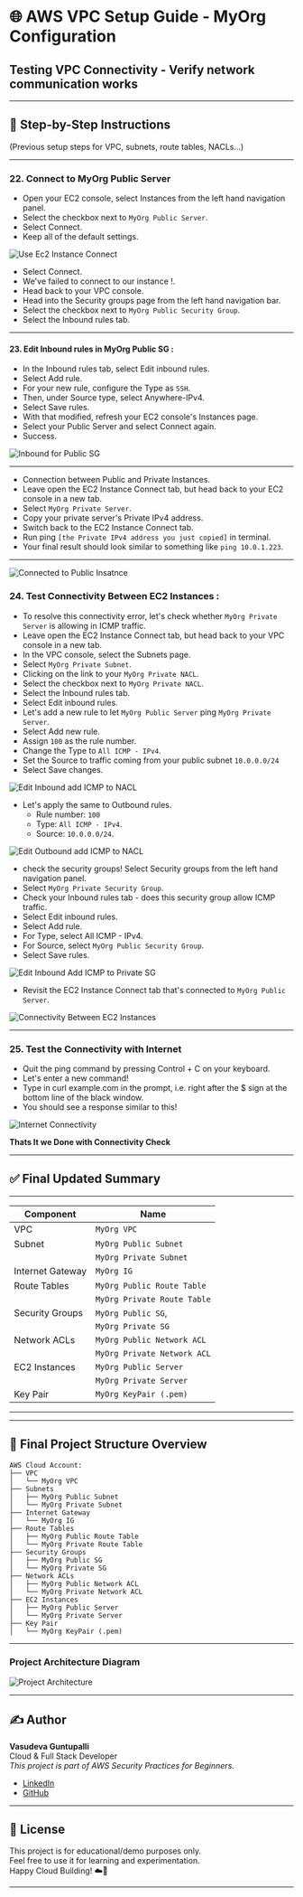 # 🌐 AWS VPC Setup Guide - MyOrg Configuration  
##  Testing VPC Connectivity - Verify network communication works  
---

## 📘 Step-by-Step Instructions

(Previous setup steps for VPC, subnets, route tables, NACLs...)

---

### 22. Connect to MyOrg Public Server  

- Open your EC2 console, select Instances from the left hand navigation panel.  
- Select the checkbox next to `MyOrg Public Server`.  
- Select Connect.  
- Keep all of the default settings.  

![Use Ec2 Instance Connect](https://github.com/guntupallivasudeva/AWS_Beginner_level_projects/blob/main/AWS%20Cloud%20Networking%20Series/5.%20Testing%20VPC%20Connectivity%20-%20Verify%20network%20communication%20works%20/Images/1.%20EC2%20Instance%20Connet.png?raw=true)  

- Select Connect. 
- We've failed to connect to our instance !.  
- Head back to your VPC console.  
- Head into the Security groups page from the left hand navigation bar.   
- Select the checkbox next to `MyOrg Public Security Group`.  
- Select the Inbound rules tab.  

---

#### 23. Edit Inbound rules in MyOrg Public SG :    

- In the Inbound rules tab, select Edit inbound rules.  
- Select Add rule.  
- For your new rule, configure the Type as `SSH`.  
- Then, under Source type, select Anywhere-IPv4.  
- Select Save rules.  
- With that modified, refresh your EC2 console's Instances page.  
- Select your Public Server and select Connect again.  
- Success.  

![Inbound for Public SG](https://github.com/guntupallivasudeva/AWS_Beginner_level_projects/blob/main/AWS%20Cloud%20Networking%20Series/5.%20Testing%20VPC%20Connectivity%20-%20Verify%20network%20communication%20works%20/Images/2.%20Allow%20inbound%20trafic%20for%20public%20Security%20group%20from%20SSH.png?raw=true)  

---

- Connection between Public and Private Instances.    
- Leave open the EC2 Instance Connect tab, but head back to your EC2 console in a new tab.  
- Select `MyOrg Private Server`.  
- Copy your private server's Private IPv4 address.  
- Switch back to the EC2 Instance Connect tab.  
- Run ping `[the Private IPv4 address you just copied]` in terminal.  
- Your final result should look similar to something like `ping 10.0.1.223`.

---

![Connected to Public Insatnce](https://github.com/guntupallivasudeva/AWS_Beginner_level_projects/blob/main/AWS%20Cloud%20Networking%20Series/5.%20Testing%20VPC%20Connectivity%20-%20Verify%20network%20communication%20works%20/Images/3.%20Connected%20to%20Public%20Instance.png?raw=true)

### 24. Test Connectivity Between EC2 Instances :  

- To resolve this connectivity error, let's check whether `MyOrg Private Server` is allowing in ICMP traffic.  
- Leave open the EC2 Instance Connect tab, but head back to your VPC console in a new tab.  
- In the VPC console, select the Subnets page.   
- Select `MyOrg Private Subnet`.   
- Clicking on the link to your `MyOrg Private NACL`.    
- Select the checkbox next to `MyOrg Private NACL`.  
- Select the Inbound rules tab.  
- Select Edit inbound rules.  
- Let's add a new rule to let `MyOrg Public Server` ping `MyOrg Private Server`.  
- Select Add new rule.  
- Assign `100` as the rule number.  
- Change the Type to `All ICMP - IPv4`.  
- Set the Source to traffic coming from your public subnet `10.0.0.0/24`  
- Select Save changes.  

![Edit Inbound add ICMP to NACL](https://github.com/guntupallivasudeva/AWS_Beginner_level_projects/blob/main/AWS%20Cloud%20Networking%20Series/5.%20Testing%20VPC%20Connectivity%20-%20Verify%20network%20communication%20works%20/Images/4.%20Edit%20inbound%20rule%20add%20ICMP%20traffic%20in%20Private%20NACL.png?raw=true) 

- Let's apply the same to Outbound rules.  
  - Rule number: `100`  
  - Type: `All ICMP - IPv4`.  
  - Source: `10.0.0.0/24`.

![Edit Outbound add ICMP to NACL](https://github.com/guntupallivasudeva/AWS_Beginner_level_projects/blob/main/AWS%20Cloud%20Networking%20Series/5.%20Testing%20VPC%20Connectivity%20-%20Verify%20network%20communication%20works%20/Images/5.%20Edit%20outbound%20rule%20add%20ICMP%20traffic%20in%20Private%20NACL.png?raw=true)  

- check the security groups! Select Security groups from the left hand navigation panel.  
- Select `MyOrg Private Security Group`.  
- Check your Inbound rules tab - does this security group allow ICMP traffic.  
- Select Edit inbound rules.  
- Select Add rule.  
- For Type, select All ICMP - IPv4.  
- For Source, select `MyOrg Public Security Group`.  
- Select Save rules.  

![Edit Inbound Add ICMP to Private SG](https://github.com/guntupallivasudeva/AWS_Beginner_level_projects/blob/main/AWS%20Cloud%20Networking%20Series/5.%20Testing%20VPC%20Connectivity%20-%20Verify%20network%20communication%20works%20/Images/6.%20Edit%20inbound%20rule%20add%20ICMP%20traffic%20in%20Private%20SG.png.png?raw=true)  


- Revisit the EC2 Instance Connect tab that's connected to `MyOrg Public Server`.  

![Connectivity Between EC2 Instances](https://github.com/guntupallivasudeva/AWS_Beginner_level_projects/blob/main/AWS%20Cloud%20Networking%20Series/5.%20Testing%20VPC%20Connectivity%20-%20Verify%20network%20communication%20works%20/Images/7.%20Connectivity%20Between%20EC2%20Insatnces.png?raw=true)

---

### 25. Test the Connectivity with Internet  

- Quit the ping command by pressing Control + C on your keyboard.  
- Let's enter a new command!  
- Type in curl example.com in the prompt, i.e. right after the $ sign at the bottom line of the black window.  
- You should see a response similar to this!  

![Internet Connectivity](https://github.com/guntupallivasudeva/AWS_Beginner_level_projects/blob/main/AWS%20Cloud%20Networking%20Series/5.%20Testing%20VPC%20Connectivity%20-%20Verify%20network%20communication%20works%20/Images/8.%20Final%20Connectivity.png?raw=true)

**Thats It we Done with Connectivity Check**  

---

## ✅ Final Updated Summary

----------------------------------------------------------
| Component        | Name                                |
|------------------|-------------------------------------|
| VPC              | `MyOrg VPC`                         |
| Subnet           | `MyOrg Public Subnet`               |
|                  | `MyOrg Private Subnet`              |
| Internet Gateway | `MyOrg IG`                          |
| Route Tables     | `MyOrg Public Route Table`          |
|                  | `MyOrg Private Route Table`         |
| Security Groups  | `MyOrg Public SG`,                  |
|                  | `MyOrg Private SG`                  |
| Network ACLs     | `MyOrg Public Network ACL`          |
|                  | `MyOrg Private Network ACL`         |
| EC2 Instances    | `MyOrg Public Server`               |
|                  | `MyOrg Private Server`              |
| Key Pair         | `MyOrg KeyPair (.pem)`              |
----------------------------------------------------------

---

## 📂 Final Project Structure Overview

```text
AWS Cloud Account:
├── VPC
│   └── MyOrg VPC
├── Subnets
│   ├── MyOrg Public Subnet
│   └── MyOrg Private Subnet
├── Internet Gateway
│   └── MyOrg IG
├── Route Tables
│   ├── MyOrg Public Route Table
│   └── MyOrg Private Route Table
├── Security Groups
│   ├── MyOrg Public SG
│   └── MyOrg Private SG
├── Network ACLs
│   ├── MyOrg Public Network ACL
│   └── MyOrg Private Network ACL
├── EC2 Instances
│   ├── MyOrg Public Server
│   └── MyOrg Private Server
├── Key Pair
│   └── MyOrg KeyPair (.pem)
```
---

### Project Architecture Diagram  

![Project Architecture](https://github.com/guntupallivasudeva/AWS_Beginner_level_projects/blob/main/AWS%20Cloud%20Networking%20Series/4.%20Provisioning%20Public%20&%20Private%20Server%20(%20EC2%20)%20to%20our%20Network/Project%20Architecture.png?raw=true)  

---

## ✍️ Author  

**Vasudeva Guntupalli**   
Cloud & Full Stack Developer  
_This project is part of AWS Security Practices for Beginners._  

- [LinkedIn](https://www.linkedin.com/in/guntupallivasudeva/)    
- [GitHub](https://github.com/guntupallivasudeva)  

---

## 📌 License  

This project is for educational/demo purposes only.   
Feel free to use it for learning and experimentation.   
Happy Cloud Building! ☁️🚀 

----
